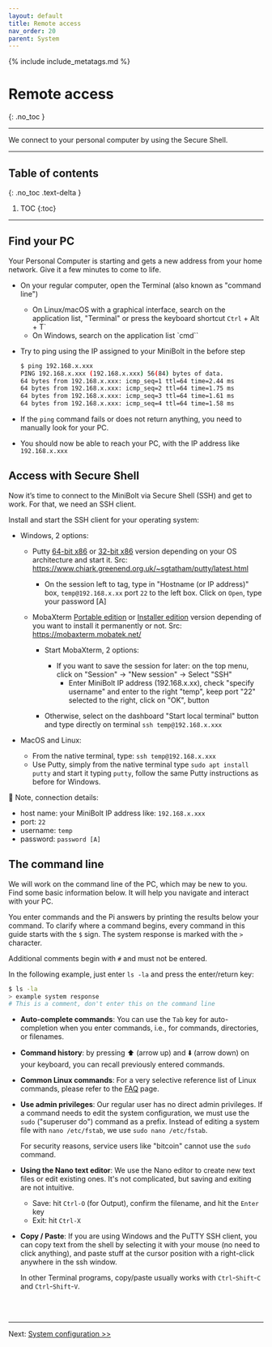 ```yaml
---
layout: default
title: Remote access
nav_order: 20
parent: System
---
```

<!-- markdownlint-disable MD014 MD022 MD025 MD033 MD040 -->
{% include include_metatags.md %}

# Remote access

{: .no_toc }

---

We connect to your personal computer by using the Secure Shell.

---

## Table of contents
{: .no_toc .text-delta }

1. TOC
{:toc}

---

## Find your PC

Your Personal Computer is starting and gets a new address from your home network.
Give it a few minutes to come to life.

* On your regular computer, open the Terminal (also known as "command line")
  * On Linux/macOS with a graphical interface, search on the application list, "Terminal" or press the keyboard shortcut `Ctrl` + Alt + T`
  * On Windows, search on the application list `cmd``

* Try to ping using the IP assigned to your MiniBolt in the before step

  ```sh
  $ ping 192.168.x.xxx
  PING 192.168.x.xxx (192.168.x.xxx) 56(84) bytes of data.
  64 bytes from 192.168.x.xxx: icmp_seq=1 ttl=64 time=2.44 ms
  64 bytes from 192.168.x.xxx: icmp_seq=2 ttl=64 time=1.75 ms
  64 bytes from 192.168.x.xxx: icmp_seq=3 ttl=64 time=1.61 ms
  64 bytes from 192.168.x.xxx: icmp_seq=4 ttl=64 time=1.58 ms
  ```

* If the `ping` command fails or does not return anything, you need to manually look for your PC.

* You should now be able to reach your PC, with the IP address like `192.168.x.xxx`

## Access with Secure Shell

Now it’s time to connect to the MiniBolt via Secure Shell (SSH) and get to work.
For that, we need an SSH client.

Install and start the SSH client for your operating system:

* Windows, 2 options:

  * Putty [64-bit x86](https://the.earth.li/~sgtatham/putty/latest/w64/putty.exe) or [32-bit x86](https://the.earth.li/~sgtatham/putty/latest/w32/putty.exe) version depending on your OS architecture and start it. Src: https://www.chiark.greenend.org.uk/~sgtatham/putty/latest.html

    * On the session left to tag, type in "Hostname (or IP address)" box, `temp@192.168.x.xx` port `22` to the left box. Click on `Open`, type your password [A]

  * MobaXterm [Portable edition](https://download.mobatek.net/2232022120824733/MobaXterm_Portable_v22.3.zip) or [Installer edition](https://download.mobatek.net/2232022120824733/MobaXterm_Installer_v22.3.zip) version depending of you want to install it permanently or not. Src: https://mobaxterm.mobatek.net/

    * Start MobaXterm, 2 options:

      * If you want to save the session for later: on the top menu, click on "Session" -> "New session" -> Select "SSH"
        * Enter MiniBolt IP address (192.168.x.xx), check "specify username" and enter to the right "temp", keep port "22" selected to the right, click on "OK", button

    * Otherwise, select on the dashboard "Start local terminal" button and type directly on terminal `ssh temp@192.168.x.xxx`

* MacOS and Linux:

  * From the native terminal, type: `ssh temp@192.168.x.xxx`
  * Use Putty, simply from the native terminal type `sudo apt install putty` and start it typing `putty`, follow the same Putty instructions as before for Windows.

📝 Note, connection details:

  * host name: your MiniBolt IP address like: `192.168.x.xxx`
  * port: `22`
  * username: `temp`
  * password: `password [A]`

## The command line

We will work on the command line of the PC, which may be new to you.
Find some basic information below.
It will help you navigate and interact with your PC.

You enter commands and the Pi answers by printing the results below your command.
To clarify where a command begins, every command in this guide starts with the `$` sign. The system response is marked with the `>` character.

Additional comments begin with `#` and must not be entered.

In the following example, just enter `ls -la` and press the enter/return key:

  ```sh
  $ ls -la
  > example system response
  # This is a comment, don't enter this on the command line
  ```

* **Auto-complete commands**:
  You can use the `Tab` key for auto-completion when you enter commands, i.e., for commands, directories, or filenames.

* **Command history**:
  by pressing ⬆️ (arrow up) and ⬇️ (arrow down) on your keyboard, you can recall previously entered commands.

* **Common Linux commands**:
  For a very selective reference list of Linux commands, please refer to the [FAQ](../faq.md) page.

* **Use admin privileges**:
  Our regular user has no direct admin privileges.
  If a command needs to edit the system configuration, we must use the `sudo` ("superuser do") command as a prefix.
  Instead of editing a system file with `nano /etc/fstab`, we use `sudo nano /etc/fstab`.

  For security reasons, service users like "bitcoin" cannot use the `sudo` command.

* **Using the Nano text editor**:
  We use the Nano editor to create new text files or edit existing ones.
  It's not complicated, but saving and exiting are not intuitive.

  * Save: hit `Ctrl-O` (for Output), confirm the filename, and hit the `Enter` key
  * Exit: hit `Ctrl-X`

* **Copy / Paste**:
  If you are using Windows and the PuTTY SSH client, you can copy text from the shell by selecting it with your mouse (no need to click anything), and paste stuff at the cursor position with a right-click anywhere in the ssh window.

  In other Terminal programs, copy/paste usually works with `Ctrl`-`Shift`-`C` and `Ctrl`-`Shift`-`V`.

<br /><br />

---

Next: [System configuration >>](configuration.md)

